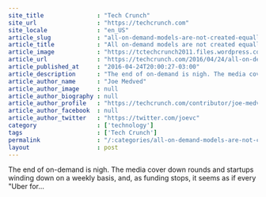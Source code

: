 ```yaml
---
site_title               : "Tech Crunch"
site_url                 : "https://techcrunch.com"
site_locale              : "en_US"
article_slug             : "all-on-demand-models-are-not-created-equally"
article_title            : "All on-demand models are not created equally"
article_image            : "https://tctechcrunch2011.files.wordpress.com/2016/04/spoons.jpg?w=764&h=400&crop=1"
article_url              : "https://techcrunch.com/2016/04/24/all-on-demand-models-are-not-created-equally/"
article_published_at     : "2016-04-24T20:00:27-03:00"
article_description      : "The end of on-demand is nigh. The media cover down rounds and startups winding down on a weekly basis, and, as funding stops, it seems as if every 'Uber for..."
article_author_name      : "Joe Medved"
article_author_image     : null
article_author_biography : null
article_author_profile   : "https://techcrunch.com/contributor/joe-medved/"
article_author_facebook  : null
article_author_twitter   : "https://twitter.com/joevc"
category                 : ['technology']
tags                     : ['Tech Crunch']
permalink                : "/:categories/all-on-demand-models-are-not-created-equally/"
layout                   : post
---
```


The end of on-demand is nigh. The media cover down rounds and startups winding down on a weekly basis, and, as funding stops, it seems as if every "Uber for...
